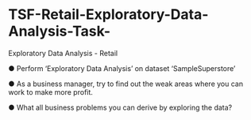 # TSF-Retail-Exploratory-Data-Analysis-Task-

Exploratory Data Analysis - Retail

● Perform ‘Exploratory Data Analysis’ on dataset ‘SampleSuperstore’ 

● As a business manager, try to find out the weak areas where you can work to make more profit. 

● What all business problems you can derive by exploring the data? 
